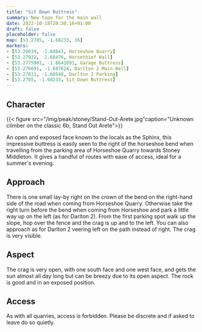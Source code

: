 ```yaml
---
title: "Sit Down Buttress"
summary: New topo for the main wall
date: 2022-10-18T20:30:16+01:00
draft: false
placeholder: false
map: [53.2785, -1.68233, 16]
markers:
- [53.28039, -1.68841, Horseshoe Quarry]
- [53.27922, -1.68476, Horsethief Wall]
- [53.2775901, -1.6641091, Garage Buttress]
- [53.276691, -1.687624, Darlton 2 Main Wall]
- [53.27831, -1.68548, Darlton 2 Parking]
- [53.2785, -1.68233, Sit Down Buttress]
---
```



## Character 

{{< figure src="/img/peak/stoney/Stand-Out-Arete.jpg"caption="Unknown climber on the classic 6b, Stand Out Arete">}}

An open and exposed face known to the locals as the Sphinx, this impressive buttress is easily seen to the right of the horseshoe bend when travelling from the parking area of Horseshoe Quarry towards Stoney Middleton. It gives a handful of routes with ease of access, ideal for a summer's evening.


## Approach

There is one small lay-by right on the crown of the bend on the right-hand side of the road when coming from Horseshoe Quarry. Otherwise take the right turn before the bend when coming from Horseshoe and park a little way up on the left (as for Darlton 2). From the first parking spot walk up the slope,
hop over the fence and the crag is up and to the left. You can also approach as for Darlton 2 veering left on the path instead of right. The crag is very visible. 

## Aspect

The crag is very open, with one south face and one west face, and gets the sun almost all day long but can be breezy due to its open aspect. The rock is good and in an exposed position. 

## Access 

As with all quarries, access is forbidden. Please be discrete and if asked to leave do so quietly. 